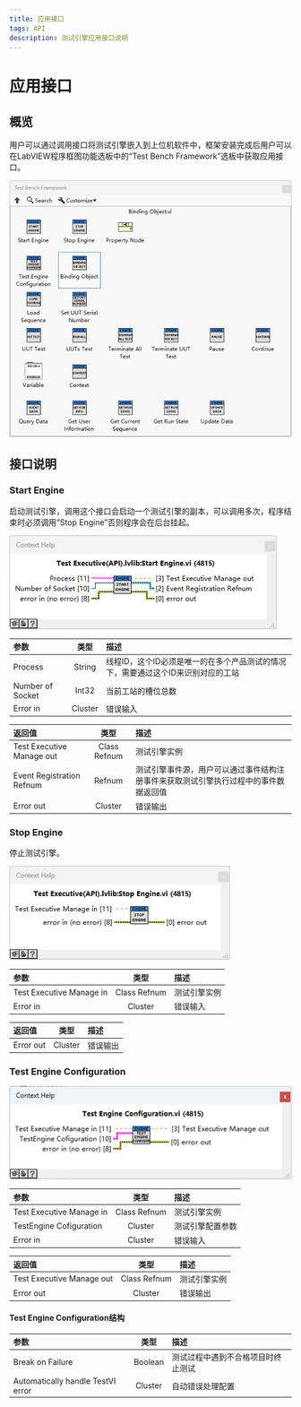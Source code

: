 ```yaml
---
title: 应用接口
tags: API
description: 测试引擎应用接口说明
---
```


# 应用接口

## 概览

用户可以通过调用接口将测试引擎嵌入到上位机软件中，框架安装完成后用户可以在LabVIEW程序框图功能选板中的“Test Bench Framework”选板中获取应用接口。

<img title="API" src="../assets/img/2025-08-28 144446.png" alt="loading-ag-178">

## 接口说明

### Start Engine

启动测试引擎，调用这个接口会启动一个测试引擎的副本，可以调用多次，程序结束时必须调用“Stop Engine”否则程序会在后台挂起。

<img title="API" src="../assets/img/2025-08-28 160234.png" alt="loading-ag-178">

| 参数               | 类型      | 描述                                          |
|:---------------- |:-------:|:------------------------------------------- |
| Process          | String  | 线程ID，这个ID必须是唯一的在多个产品测试的情况下，需要通过这个ID来识别对应的工站 |
| Number of Socket | Int32   | 当前工站的槽位总数                                   |
| Error in         | Cluster | 错误输入                                        |

| 返回值                       | 类型           | 描述                                         |
|:------------------------- |:------------:|:------------------------------------------ |
| Test Executive Manage out | Class Refnum | 测试引擎实例                                     |
| Event Registration Refnum | Refnum       | 测试引擎事件源，用户可以通过事件结构注册事件来获取测试引擎执行过程中的事件数据返回值 |
| Error out                 | Cluster      | 错误输出                                       |

### Stop Engine

停止测试引擎。

<img title="API" src="../assets/img/2025-08-28 160906.png" alt="loading-ag-178">

| 参数                       | 类型           | 描述     |
|:------------------------ |:------------:|:------ |
| Test Executive Manage in | Class Refnum | 测试引擎实例 |
| Error in                 | Cluster      | 错误输入   |

| 返回值       | 类型      | 描述   |
|:--------- |:-------:|:---- |
| Error out | Cluster | 错误输出 |

### Test Engine Configuration

<img title="API" src="../assets/img/2025-08-28 170612.png" alt="loading-ag-178">

| 参数                       | 类型           | 描述       |
|:------------------------ |:------------:|:-------- |
| Test Executive Manage in | Class Refnum | 测试引擎实例   |
| TestEngine Cofiguration  | Cluster      | 测试引擎配置参数 |
| Error in                 | Cluster      | 错误输入     |

| 返回值                       | 类型           | 描述     |
|:------------------------- |:------------:|:------ |
| Test Executive Manage out | Class Refnum | 测试引擎实例 |
| Error out                 | Cluster      | 错误输出   |

#### Test Engine Configuration结构

| 参数                                           | 类型      | 描述                |
|:-------------------------------------------- |:-------:|:----------------- |
| Break on Failure | Boolean | 测试过程中遇到不合格项目时终止测试 |
| Automatically handle TestVI error            | Cluster | 自动错误处理配置          |
